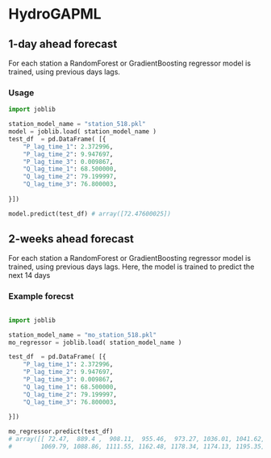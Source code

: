# HydroGAPML


## 1-day ahead forecast

For each station a  RandomForest or GradientBoosting regressor model is trained, using previous days lags.


### Usage




```python
import joblib

station_model_name = "station_518.pkl"
model = joblib.load( station_model_name ) 
test_df  = pd.DataFrame( [{
    "P_lag_time_1": 2.372996,
    "P_lag_time_2": 9.947697,
    "P_lag_time_3": 0.009867,
    "Q_lag_time_1": 68.500000,
    "Q_lag_time_2": 79.199997,
    "Q_lag_time_3": 76.800003,
    
}])

model.predict(test_df) # array([72.47600025])

``` 



## 2-weeks ahead forecast

For each station a  RandomForest or GradientBoosting regressor model is trained, using previous days lags.
Here, the model is trained to predict the next 14 days

### Example forecst



```python

import joblib

station_model_name = "mo_station_518.pkl"
mo_regressor = joblib.load( station_model_name ) 

test_df  = pd.DataFrame( [{
    "P_lag_time_1": 2.372996,
    "P_lag_time_2": 9.947697,
    "P_lag_time_3": 0.009867,
    "Q_lag_time_1": 68.500000,
    "Q_lag_time_2": 79.199997,
    "Q_lag_time_3": 76.800003,
    
}])

mo_regressor.predict(test_df) 
# array([[ 72.47,  889.4 ,  908.11,  955.46,  973.27, 1036.01, 1041.62,
#        1069.79, 1088.86, 1111.55, 1162.48, 1178.34, 1174.13, 1195.35]])
``` 